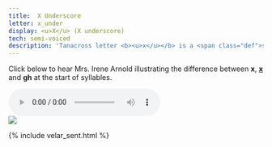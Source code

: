 ```yaml
---
title:  X Underscore
letter: x_under
display: <u>X</u> (X underscore)
tech: semi-voiced
description: 'Tanacross letter <b><u>x</u></b> is a <span class="def">semi-voiced</span> sound. It is pronounced as if it starts as Tanacross <b>x</b> and ends as <b>gh</b>. This sound occurs only at the start of a syllable.'
---
```


Click below to hear Mrs. Irene Arnold illustrating the difference between <b>x</b>, <b><u>x</u></b> and <b>gh</b> at the start of syllables.


<div class="audiobox">
<div class="audio">
<audio controls src="{{ site.baseurl }}/assets/audio/x_x_under.mp3" type="audio/mpeg">Your browser does not support the audio element.</audio>
</div>
<div class="text">
<img src="{{ site.baseurl }}/assets/gif/x_x_under_comp.gif" border="0" />
</div>
</div>


{% include velar_sent.html %}